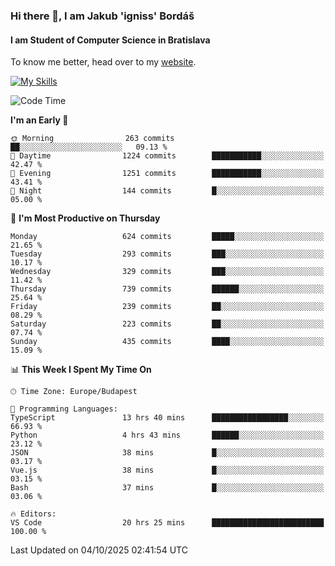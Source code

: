 ### Hi there 👋, I am Jakub 'igniss' Bordáš

#### I am Student of Computer Science in Bratislava
To know me better, head over to my [website](https://bordas.sk).

[![My Skills](https://skillicons.dev/icons?i=js,typescript,html,css,figma,svelte,vue,next,postgresql,nest,express,nodejs)](https://bordas.sk)


<!--START_SECTION:waka-->
![Code Time](http://img.shields.io/badge/Code%20Time-2%2C166%20hrs%2011%20mins-blue)

**I'm an Early 🐤** 

```text
🌞 Morning                263 commits         ██░░░░░░░░░░░░░░░░░░░░░░░   09.13 % 
🌆 Daytime                1224 commits        ███████████░░░░░░░░░░░░░░   42.47 % 
🌃 Evening                1251 commits        ███████████░░░░░░░░░░░░░░   43.41 % 
🌙 Night                  144 commits         █░░░░░░░░░░░░░░░░░░░░░░░░   05.00 % 
```
📅 **I'm Most Productive on Thursday** 

```text
Monday                   624 commits         █████░░░░░░░░░░░░░░░░░░░░   21.65 % 
Tuesday                  293 commits         ███░░░░░░░░░░░░░░░░░░░░░░   10.17 % 
Wednesday                329 commits         ███░░░░░░░░░░░░░░░░░░░░░░   11.42 % 
Thursday                 739 commits         ██████░░░░░░░░░░░░░░░░░░░   25.64 % 
Friday                   239 commits         ██░░░░░░░░░░░░░░░░░░░░░░░   08.29 % 
Saturday                 223 commits         ██░░░░░░░░░░░░░░░░░░░░░░░   07.74 % 
Sunday                   435 commits         ████░░░░░░░░░░░░░░░░░░░░░   15.09 % 
```


📊 **This Week I Spent My Time On** 

```text
🕑︎ Time Zone: Europe/Budapest

💬 Programming Languages: 
TypeScript               13 hrs 40 mins      █████████████████░░░░░░░░   66.93 % 
Python                   4 hrs 43 mins       ██████░░░░░░░░░░░░░░░░░░░   23.12 % 
JSON                     38 mins             █░░░░░░░░░░░░░░░░░░░░░░░░   03.17 % 
Vue.js                   38 mins             █░░░░░░░░░░░░░░░░░░░░░░░░   03.15 % 
Bash                     37 mins             █░░░░░░░░░░░░░░░░░░░░░░░░   03.06 % 

🔥 Editors: 
VS Code                  20 hrs 25 mins      █████████████████████████   100.00 % 
```


 Last Updated on 04/10/2025 02:41:54 UTC
<!--END_SECTION:waka-->
